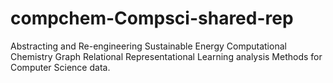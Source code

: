 # compchem-Compsci-shared-rep
Abstracting and Re-engineering Sustainable Energy Computational Chemistry Graph Relational Representational Learning analysis Methods for Computer Science data.
